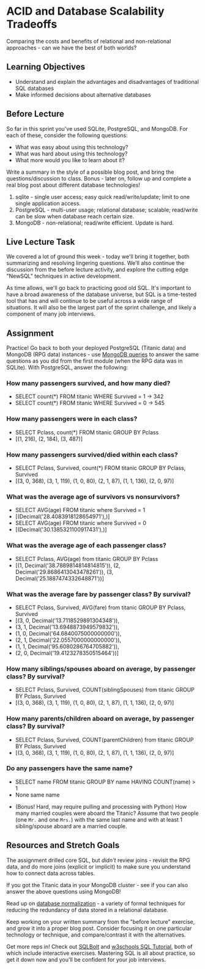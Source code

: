 # ACID and Database Scalability Tradeoffs

Comparing the costs and benefits of relational and non-relational approaches -
can we have the best of both worlds?

## Learning Objectives

- Understand and explain the advantages and disadvantages of traditional SQL
  databases
- Make informed decisions about alternative databases

## Before Lecture

So far in this sprint you've used SQLite, PostgreSQL, and MongoDB. For each of
these, consider the following questions:

- What was easy about using this technology?
- What was hard about using this technology?
- What more would you like to learn about it?

Write a summary in the style of a possible blog post, and bring the
questions/discussion to class. Bonus - later on, follow up and complete a real
blog post about different database technologies!

1. sqlite - single user access; easy quick read/write/update; limit to one single application access.
2. PostgreSQL - multi-user usage; relational database; scalable; read/write can be slow when database reach certain size.
3. MongoDB - non-relational; read/write efficient. Update is hard.


## Live Lecture Task

We covered a lot of ground this week - today we'll bring it together, both
summarizing and resolving lingering questions. We'll also continue the
discussion from the before lecture activity, and explore the cutting edge
"NewSQL" techniques in active development.

As time allows, we'll go back to practicing good old SQL. It's important to have
a broad awareness of the database universe, but SQL is a time-tested tool that
has and will continue to be useful across a wide range of situations. It will
also be the largest part of the sprint challenge, and likely a component of many
job interviews.

## Assignment

Practice! Go back to both your deployed PostgreSQL (Titanic data) and MongoDB
(RPG data) instances - use [MongoDB
queries](https://docs.mongodb.com/manual/tutorial/query-documents/) to answer
the same questions as you did from the first module (when the RPG data was in
SQLite). With PostgreSQL, answer the following:

### How many passengers survived, and how many died?
* SELECT count(*) FROM titanic WHERE Survived = 1 -> 342
* SELECT count(*) FROM titanic WHERE Survived = 0 -> 545

### How many passengers were in each class?
* SELECT Pclass, count(*) FROM titanic GROUP BY Pclass
* [(1, 216), (2, 184), (3, 487)]

### How many passengers survived/died within each class?
* SELECT Pclass, Survived, count(*) FROM titanic GROUP BY Pclass, Survived
* [(3, 0, 368), (3, 1, 119), (1, 0, 80), (2, 1, 87), (1, 1, 136), (2, 0, 97)]

### What was the average age of survivors vs nonsurvivors?
* SELECT AVG(age) FROM titanic where Survived = 1
* [(Decimal('28.4083918128654971'),)]
* SELECT AVG(age) FROM titanic where Survived = 0
* [(Decimal('30.1385321100917431'),)]

### What was the average age of each passenger class?
* SELECT Pclass, AVG(age) from titanic GROUP BY Pclass
* [(1, Decimal('38.7889814814814815')), (2, Decimal('29.8686413043478261')), (3, Decimal('25.1887474332648871'))]

### What was the average fare by passenger class? By survival?
* SELECT Pclass, Survived, AVG(fare) from titanic GROUP BY Pclass, Survived
* [(3, 0, Decimal('13.7118529891304348')), 
* (3, 1, Decimal('13.6948873949579832')), 
* (1, 0, Decimal('64.6840075000000000')), 
* (2, 1, Decimal('22.0557000000000000')), 
* (1, 1, Decimal('95.6080286764705882')), 
* (2, 0, Decimal('19.4123278350515464'))]

### How many siblings/spouses aboard on average, by passenger class? By survival?
* SELECT Pclass, Survived, COUNT(siblingSpouses) from titanic GROUP BY Pclass, Survived
* [(3, 0, 368), (3, 1, 119), (1, 0, 80), (2, 1, 87), (1, 1, 136), (2, 0, 97)]


### How many parents/children aboard on average, by passenger class? By survival?
* SELECT Pclass, Survived, COUNT(parentChildren) from titanic GROUP BY Pclass, Survived
* [(3, 0, 368), (3, 1, 119), (1, 0, 80), (2, 1, 87), (1, 1, 136), (2, 0, 97)]

### Do any passengers have the same name?
* SELECT name FROM titanic GROUP BY name HAVING COUNT(name) > 1
* None same name

- (Bonus! Hard, may require pulling and processing with Python) How many married
  couples were aboard the Titanic? Assume that two people (one `Mr.` and one
  `Mrs.`) with the same last name and with at least 1 sibling/spouse aboard are
  a married couple.

## Resources and Stretch Goals

The assignment drilled core SQL, but *didn't* review joins - revisit the RPG
data, and do more joins (explicit or implicit) to make sure you understand how
to connect data across tables.

If you got the Titanic data in your MongoDB cluster - see if you can also answer
the above questions using MongoDB!

Read up on [database
normalization](https://en.wikipedia.org/wiki/Database_normalization) - a variety
of formal techniques for reducing the redundancy of data stored in a relational
database.

Keep working on your written summary from the "before lecture" exercise, and
grow it into a proper blog post. Consider focusing it on one particular
technology or technique, and compare/contrast it with the alternatives.

Get more reps in! Check out [SQLBolt](https://sqlbolt.com/) and [w3schools SQL
Tutorial](https://www.w3schools.com/sql/), both of which include interactive
exercises. Mastering SQL is all about practice, so get it down now and you'll be
confident for your job interviews.
